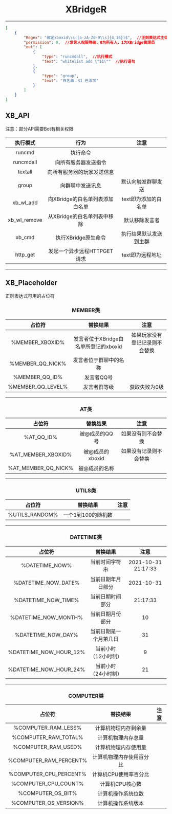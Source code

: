# <center>XBridgeR</center>

***

``` json
[
	{
		"Regex": "绑定xboxid\\s([a-zA-Z0-9\\s]{4,16})$",  //正则表达式主体
		"permission": 0,  //发言人权限等级，0为所有人，1为XBridge管理员
		"out": [
			{
				"type": "runcmdall",  //执行模式
				"text": "whitelist add \"$1\""  //执行语句
			},
			{
				"type": "group",
				"text": "白名单：$1 已添加"
			}
		]
	}
]
```

## XB_API

注意：部分API需要Bot有相关权限

| 执行模式 | 行为 | 注意 |
|:-:|:-:|:-:|
|runcmd|执行命令||
| runcmdall | 向所有服务器发送指令 | |
| textall | 向所有服务器的玩家发送信息 | |
|group|向群聊中发送讯息|默认向触发群聊发送|
|xb_wl_add|向XBridge的白名单列表添加白名单|text即为添加的白名单|
|xb_wl_remove|从XBridge的白名单列表中移除|默认移除发言者|
|xb_cmd|执行XBridge原生命令|执行结果默认发送到主群|
|http_get|发起一个异步远程HTTPGET请求|text即为远程地址|

***

## XB_Placeholder

正则表达式可用的占位符

### <center>MEMBER类</center>

| 占位符 | 替换结果 | 注意 |
|:-:|:-:|:-:|
|%MEMBER_XBOXID%|发言者位于XBridge白名单所登记的xboxid|如果玩家没有登记记录则不会替换|
|%MEMBER_QQ_NICK%|发言者位于群聊中的名称||
|%MEMBER_QQ_ID%|发言者QQ号||
|%MEMBER_QQ_LEVEL%|发言者群等级|获取失败为0级|

***

### <center>AT类</center>

| 占位符 | 替换结果 | 注意 |
|:-:|:-:|:-:|
|%AT_QQ_ID%|被@成员的QQ号|如果没有则不会替换|
|%AT_MEMBER_XBOXID%|被@成员的xboxid|如果没有记录则不会替换|
|%AT_MEMBER_QQ_NICK%|被@成员的名称||

***

### <center>UTILS类</center>

| 占位符 | 替换结果 | 注意 |
|:-:|:-:|:-:|
|%UTILS_RANDOM%|一个1到100的随机数||

***

### <center>DATETIME类</center>

| 占位符 | 替换结果 | 注意 |
|:-:|:-:|:-:|
|%DATETIME_NOW%|当前时间字符串|2021-10-31 21:17:33|
|%DATETIME_NOW_DATE%|当前日期年月日部分|2021-10-31|
|%DATETIME_NOW_TIME%|当前日期时间部分|21:17:33|
|%DATETIME_NOW_MONTH%|当前日期月份部分|10|
|%DATETIME_NOW_DAY%|当前日期是一个月第几日|31|
|%DATETIME_NOW_HOUR_12%|当前小时（12小时制）|9|
|%DATETIME_NOW_HOUR_24%|当前小时（24小时制）|21|


***

### <center>COMPUTER类</center>

| 占位符 | 替换结果 | 注意 |
|:-:|:-:|:-:|
|%COMPUTER_RAM_LESS%|计算机物理内存剩余量||
|%COMPUTER_RAM_TOTAL%|计算机物理内存总量||
|%COMPUTER_RAM_USED%|计算机物理内存使用量||
|%COMPUTER_RAM_PERCENT%|计算机物理内存使用百分比||
|%COMPUTER_CPU_PERCENT%|计算机CPU使用率百分比||
|%COMPUTER_CPU_COUNT%|计算机CPU核心数||
|%COMPUTER_OS_BIT%|计算机操作系统位数||
|%COMPUTER_OS_VERSION%|计算机操作系统版本||

